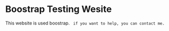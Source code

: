# Boostrap Testing Wesite
This website is used boostrap.
` if you want to help, you can contact me.`
